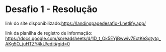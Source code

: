 # Desafio 1 -  Resolução


link do site disponibilizado:https://landingpagedesafio-1.netlify.app/ 


link da planilha de registro  de informação: https://docs.google.com/spreadsheets/d/1D_t_Ok5EYjBwwiv7EctKeSgtytq_AKg5O_juHTZY4kU/edit#gid=0
